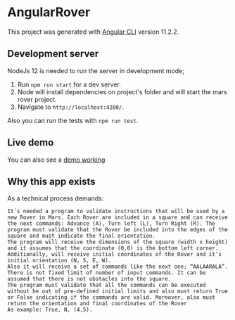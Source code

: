 # AngularRover

This project was generated with [Angular CLI](https://github.com/angular/angular-cli) version 11.2.2.

## Development server

NodeJs 12 is needed to run the server in development mode;

1. Run `npm run start` for a dev server. 
2. Node will install dependencies on project's folder and will start the mars rover project.
3. Navigate to `http://localhost:4200/`.

Also you can run the tests with `npm run test`.

## Live demo
You can also see a [demo working](https://strin.es/)

## Why this app exists

As a technical process demands: 

```
It´s needed a program to validate instructions that will be used by a new Rover in Mars. Each Rover are included in a square and can receive the next commands: Advance (A), Turn left (L), Turn Right (R). The program must validate that the Rover be included into the edges of the square and must indicate the final orientation.
The program will receive the dimensions of the square (width x height) and it assumes that the coordinate (0,0) is the bottom left corner. Additionally, will receive initial coordinates of the Rover and it’s initial orientation (N, S, E, W).
Also it will receive a set of commands like the next one; “AALAARALA”.  There is not fixed limit of number of input commands. It can be assumed that there is not obstacles into the square.
The program must validate that all the commands can be executed without be out of pre-defined initial limits and also must return True or False indicating if the commands are valid. Moreover, also must return the orientation and final coordinates of the Rover
As example: True, N, (4,5).

```
